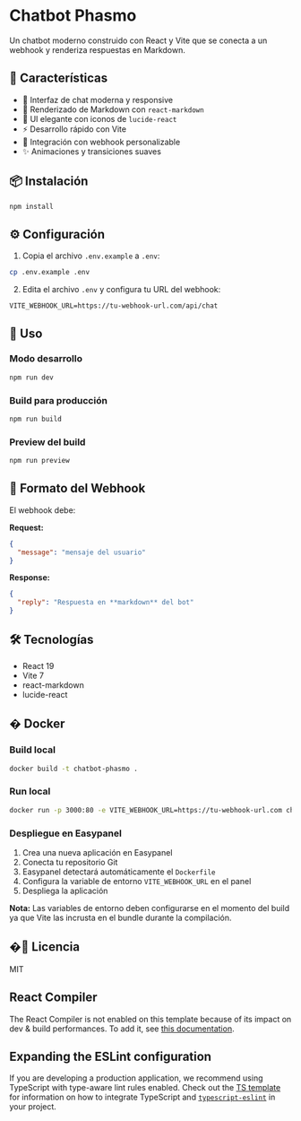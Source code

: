 # Chatbot Phasmo

Un chatbot moderno construido con React y Vite que se conecta a un webhook y renderiza respuestas en Markdown.

## 🚀 Características

- 💬 Interfaz de chat moderna y responsive
- 📝 Renderizado de Markdown con `react-markdown`
- 🎨 UI elegante con iconos de `lucide-react`
- ⚡ Desarrollo rápido con Vite
- 🔌 Integración con webhook personalizable
- ✨ Animaciones y transiciones suaves

## 📦 Instalación

```bash
npm install
```

## ⚙️ Configuración

1. Copia el archivo `.env.example` a `.env`:
```bash
cp .env.example .env
```

2. Edita el archivo `.env` y configura tu URL del webhook:
```env
VITE_WEBHOOK_URL=https://tu-webhook-url.com/api/chat
```

## 🎯 Uso

### Modo desarrollo
```bash
npm run dev
```

### Build para producción
```bash
npm run build
```

### Preview del build
```bash
npm run preview
```

## 🔌 Formato del Webhook

El webhook debe:

**Request:**
```json
{
  "message": "mensaje del usuario"
}
```

**Response:**
```json
{
  "reply": "Respuesta en **markdown** del bot"
}
```

## 🛠️ Tecnologías

- React 19
- Vite 7
- react-markdown
- lucide-react

## � Docker

### Build local
```bash
docker build -t chatbot-phasmo .
```

### Run local
```bash
docker run -p 3000:80 -e VITE_WEBHOOK_URL=https://tu-webhook-url.com chatbot-phasmo
```

### Despliegue en Easypanel

1. Crea una nueva aplicación en Easypanel
2. Conecta tu repositorio Git
3. Easypanel detectará automáticamente el `Dockerfile`
4. Configura la variable de entorno `VITE_WEBHOOK_URL` en el panel
5. Despliega la aplicación

**Nota:** Las variables de entorno deben configurarse en el momento del build ya que Vite las incrusta en el bundle durante la compilación.

## �📝 Licencia

MIT

## React Compiler

The React Compiler is not enabled on this template because of its impact on dev & build performances. To add it, see [this documentation](https://react.dev/learn/react-compiler/installation).

## Expanding the ESLint configuration

If you are developing a production application, we recommend using TypeScript with type-aware lint rules enabled. Check out the [TS template](https://github.com/vitejs/vite/tree/main/packages/create-vite/template-react-ts) for information on how to integrate TypeScript and [`typescript-eslint`](https://typescript-eslint.io) in your project.
